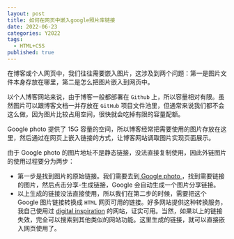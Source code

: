 ```yaml
---
layout: post
title: 如何在网页中嵌入google照片库链接
date: 2022-06-23
categories: Y2022
tags:
  - HTML+CSS
published: true
---
```


在博客或个人网页中，我们往往需要嵌入图片，这涉及到两个问题：第一是图片文件本身存放在哪里，第二是怎么把图片嵌入到网页中。

<!-- excerpt -->

以个人博客网站来说，由于博客一般都部署在 `Github` 上，所以容量相对有限。虽然图片可以跟博客文档一并存放在 `GitHub` 项目文件池里，但通常来说我们都不会这么做，因为图片比较占用空间，很快就会吃掉有限的容量配额。

Google photo 提供了 15G 容量的空间，所以博客经常把需要使用的图片存放在这里，然后通过在网页上嵌入链接的方式，让博客网站调取图片实现页面展示。

由于 Google photo 的图片地址不是静态链接，没法直接复制使用，因此外链图片的使用过程要分为两步：

- 第一步是找到图片的原始链接。我们需要去到[ Google photo ](https://photos.google.com/)，找到需要链接的图片，然后点击分享-生成链接，Google 会自动生成一个图片分享链接。
- 以上生成的链接没法直接使用，所以我们在第二步的时候，需要把这个 Google 图片链接转换成 `HTML` 网页可用的链接。好多网站提供这种转换服务，我自己使用过 [digital inspiration](https://www.labnol.org/embed/google/photos/) 的网站，证实可用。当然，如果以上的链接失效，完全可以搜索到其他类似的网站功能。这里生成的链接，就可以直接嵌入网页使用了。
